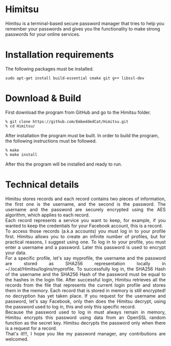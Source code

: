 # Himitsu
Himitsu is a terminal-based secure password manager that tries to help you remember your passwords and gives you the functionality to make strong passwords for your online services. 

# Installation requirements
The following packages must be installed.<br>
```
sudo apt-get install build-essential cmake git g++ libssl-dev
```

# Download & Build

First download the program from GitHub and go to the Himitsu folder.

```
% git clone https://github.com/EmbeddedCat/Himitsu.git
% cd Himitsu/
```

After installation the program must be built. In order to build the program, the following instructions must be
followed.<br>

```
% make
% make install
```

After this the program will be installed and ready to run.

# Technical details

<p align="justify"> 
Himitsu stores records and each record contains two pieces of information, the first one is the username, and the second is the password. The username and the password are securely encrypted using the AES algorithm, which applies to each record.<br>
Each record represents a service you want to keep, for example, if you wanted to keep the credentials for your Facebook account, this is a record.<br>
To access those records (a.k.a accounts) you must log in to your profile first. Himitsu allows you to create an infinite number of profiles, but for practical reasons, I suggest using one. To log in to your profile, you must enter a username and a password. Later this password is used to encrypt your data.<br>
For a specific profile, let's say myprofile, the username and the password are stored as SHA256 representation locally in ~/.local/Himitsu/logins/myprofile. To successfully log in, the SHA256 Hash of the username and the SHA256 Hash of the password must be equal to the hashes in the login file.
After successful login, Himitsu retrieves all the records from the file that represents the current login profile and stores them in the memory. Each record that is stored in memory is still encrypted! no decryption has yet taken place. If you request for the username and password, let's say Facebook, only then does the Himitsu decrypt, using the password used to log in, this and only this specific record.<br>
Because the password used to log in must always remain in memory, Himitsu encrypts this password using data from an OpenSSL random function as the secret key. Himitsu decrypts the password only when there is a request for a record.<br>
That's it!!!, I hope you like my password manager, any contributions are welcomed.</p>
